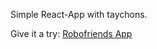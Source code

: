 Simple React-App with taychons.

Give it a try: [Robofriends App](#mresch03.github.io/robofriends/)
